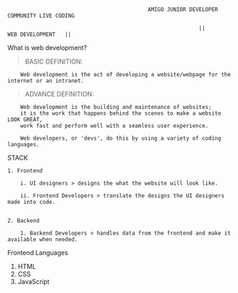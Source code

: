 												AMIGO JUNIOR DEVELOPER COMMUNITY LIVE CODING
																
																||		WEB DEVELOPMENT   ||

What is web development?

> BASIC DEFINITION: 
		
		Web development is the act of developing a website/webpage for the internet or an intranet.

> ADVANCE DEFINITION: 
	
		Web development is the building and maintenance of websites; 
		it is the work that happens behind the scenes to make a website LOOK GREAT, 
		work fast and perform well with a seamless user experience. 
				
		Web developers, or 'devs', do this by using a variety of coding languages.

STACK

	1. Frontend  

		i. UI designers > designs the what the website will look like.

		ii. Frontend Developers > translate the designs the UI designers made into code.


	2. Backend 

		1. Backend Developers > handles data from the frontend and make it available when needed.


Frontend Languages

1. HTML
2. CSS
3. JavaScript





